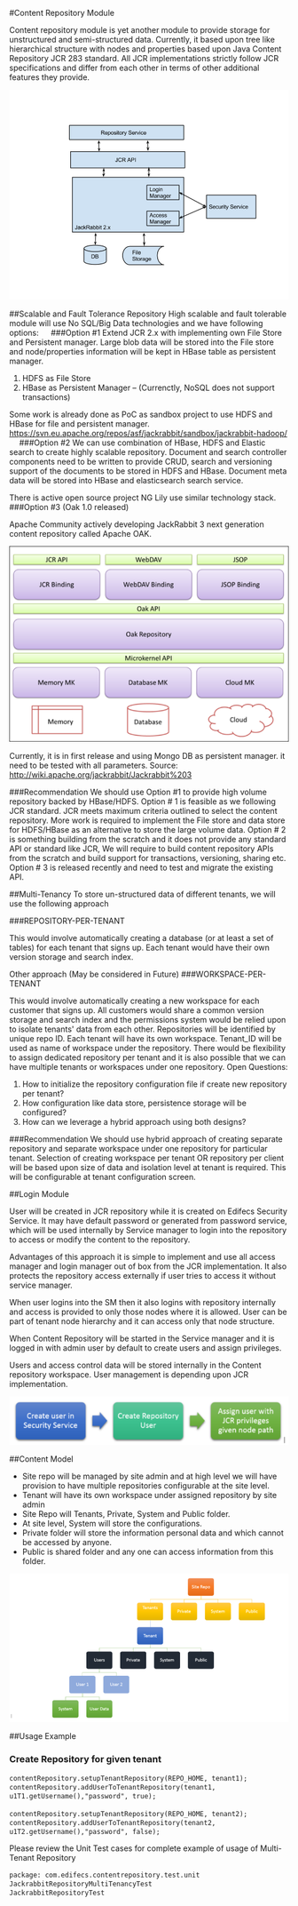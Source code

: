 #Content Repository Module

Content repository module is yet another module to provide storage for unstructured and semi-structured data. Currently, it based upon tree like hierarchical structure with nodes and properties based upon Java Content Repository JCR 283 standard. All JCR implementations strictly follow JCR specifications and differ from each other in terms of other additional features they provide.

![CR Overview](images/cr_overview.png)

##Scalable and Fault Tolerance Repository
High scalable and fault tolerable module will use No SQL/Big Data technologies and we have following options:
 
###Option #1
Extend JCR 2.x with implementing own File Store and Persistent manager. Large blob data will be stored into the File store and node/properties information will be kept in HBase table as persistent manager.
1.	HDFS as File Store
2.	HBase as Persistent Manager – (Currenctly, NoSQL does not support transactions)
 
Some work is already done as PoC as sandbox project to use HDFS and HBase for file and persistent manager.
https://svn.eu.apache.org/repos/asf/jackrabbit/sandbox/jackrabbit-hadoop/
 
###Option #2
We can use combination of HBase, HDFS and Elastic search to create highly scalable repository. Document and search controller components need to be written to provide CRUD, search and versioning support of the documents to be stored in HDFS and HBase. Document meta data will be stored into HBase and elasticsearch search service.

 
There is active open source project NG Lily use similar technology stack.
 
###Option #3 (Oak 1.0 released)

Apache Community actively developing JackRabbit 3 next generation content repository called Apache OAK.

![OAK Overview](images/oak.PNG)
 
Currently, it is in first release and using Mongo DB as persistent manager. it need to be tested with all parameters.
Source:  http://wiki.apache.org/jackrabbit/Jackrabbit%203 

###Recommendation
We should use Option #1 to provide high volume repository backed by HBase/HDFS.
Option # 1 is feasible as we following JCR standard. JCR meets maximum criteria outlined to select the content repository. More work is required to implement the File store and data store for HDFS/HBase as an alternative to store the large volume data. 
Option # 2 is something building from the scratch and it does not provide any standard API or standard like JCR, We will require to build content repository APIs from the scratch and build support for transactions, versioning, sharing etc.
Option # 3 is released recently and need to test and migrate the existing API.



##Multi-Tenancy
To store un-structured data of different tenants, we will use the following approach

###REPOSITORY-PER-TENANT 

This would involve automatically creating a database (or at least a set of tables) for each tenant that signs up. Each tenant would have their own version storage and search index. 

Other approach (May be considered in Future) 
###WORKSPACE-PER-TENANT

This would involve automatically creating a new workspace for each customer that signs up. All customers would share a common version storage and search index and the permissions system would be relied upon 
to isolate tenants' data from each other. 
Repositories will be identified by unique repo ID. Each tenant will have its own workspace. Tenant_ID will be used as name of workspace under the repository.
There would be flexibility to assign dedicated repository per tenant and it is also possible that we can have multiple tenants or workspaces under one repository.
Open Questions:
1.	How to initialize the repository configuration file if create new repository per tenant? 
2.	How configuration like data store, persistence storage will be configured? 
3.	How can we leverage a hybrid approach using both designs?

###Recommendation
We should use hybrid approach of creating separate repository and separate workspace under one repository for particular tenant. Selection of creating workspace per tenant OR repository per client will be based upon size of data and isolation level at tenant is required.
This will be configurable at tenant configuration screen. 

##Login Module

User will be created in JCR repository while it is created on Edifecs Security Service. It may have default password or generated from password service, which will be used internally by Service manager to login into the repository to access or modify the content to the repository.

Advantages of this approach it is simple to implement and use all access manager and login manager out of box from the JCR implementation. It also protects the repository access externally if user tries to access it without service manager.

When user logins into the SM then it also logins with repository internally and access is provided to only those nodes where it is allowed. User can be part of tenant node hierarchy and it can access only that node structure.

When Content Repository will be started in the Service manager and it is logged in with admin user by default to create users and assign privileges.

Users and access control data will be stored internally in the Content repository workspace.  User management is depending upon JCR implementation.


![Login Module](images/login_module.PNG)

##Content Model

- Site repo will be managed by site admin and at high level we will have provision to have multiple repositories configurable at the site level.
- Tenant will have its own workspace under assigned repository by site admin
- Site Repo will Tenants, Private, System and Public folder. 
- At site level, System will store the configurations.
- Private folder will store the information personal data and which cannot be accessed by anyone.
- Public is shared folder and any one can access information from this folder.

![Content Model](images/content_modeling.PNG)

##Usage Example

### Create Repository for given tenant

    contentRepository.setupTenantRepository(REPO_HOME, tenant1);
    contentRepository.addUserToTenantRepository(tenant1, u1T1.getUsername(),"password", true);

    contentRepository.setupTenantRepository(REPO_HOME, tenant2);
    contentRepository.addUserToTenantRepository(tenant2, u1T2.getUsername(),"password", false);

Please review the Unit Test cases for complete example of usage of Multi-Tenant Repository
 
    package: com.edifecs.contentrepository.test.unit 
    JackrabbitRepositoryMultiTenancyTest
    JackrabbitRepositoryTest







